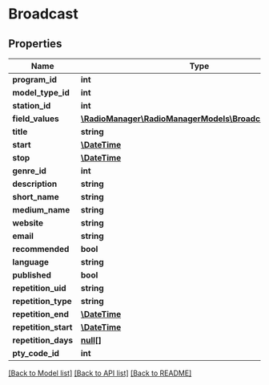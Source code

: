 # Broadcast

## Properties
Name | Type | Description | Notes
------------ | ------------- | ------------- | -------------
**program_id** | **int** |  | 
**model_type_id** | **int** |  | 
**station_id** | **int** |  | [optional] 
**field_values** | [**\RadioManager\RadioManagerModels\BroadcastFieldValues**](BroadcastFieldValues.md) |  | [optional] 
**title** | **string** |  | 
**start** | [**\DateTime**](\DateTime.md) |  | 
**stop** | [**\DateTime**](\DateTime.md) |  | 
**genre_id** | **int** |  | [optional] 
**description** | **string** |  | [optional] 
**short_name** | **string** |  | [optional] 
**medium_name** | **string** |  | [optional] 
**website** | **string** |  | [optional] 
**email** | **string** |  | [optional] 
**recommended** | **bool** |  | [optional] 
**language** | **string** |  | [optional] 
**published** | **bool** |  | [optional] 
**repetition_uid** | **string** |  | [optional] 
**repetition_type** | **string** |  | [optional] 
**repetition_end** | [**\DateTime**](\DateTime.md) |  | [optional] 
**repetition_start** | [**\DateTime**](\DateTime.md) |  | [optional] 
**repetition_days** | [**null[]**](.md) |  | [optional] 
**pty_code_id** | **int** |  | [optional] 

[[Back to Model list]](../README.md#documentation-for-models) [[Back to API list]](../README.md#documentation-for-api-endpoints) [[Back to README]](../README.md)


